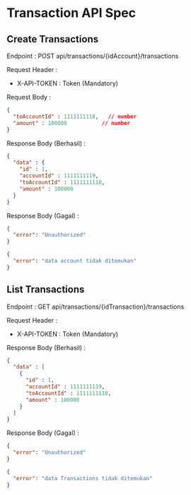 # Transaction API Spec

## Create Transactions

Endpoint : POST api/transactions/{idAccount}/transactions

Request Header :
- X-API-TOKEN : Token (Mandatory)

Request Body :
```json
{
  "toAccountId" : 1111111118,   // number
  "amount" : 100000           // number
}
```

Response Body (Berhasil) :
```json
{
  "data" : {
    "id" : 1,
    "accountId" : 1111111119,
    "toAccountId" : 1111111118,
    "amount" : 100000
  } 
}
```

Response Body (Gagal) :
```json
{
  "error": "Unauthorized"
}
```

```json
{
  "error": "data account tidak ditemukan"
}
```


## List Transactions

Endpoint : GET api/transactions/{idTransaction}/transactions

Request Header :
- X-API-TOKEN : Token (Mandatory)

Response Body (Berhasil) :
```json
{
  "data" : [
    {
      "id" : 1,
      "accountId" : 1111111119,
      "toAccountId" : 1111111118,
      "amount" : 100000
    }
  ] 
}
```

Response Body (Gagal) :
```json
{
  "error": "Unauthorized"
}
```
```json
{
  "error": "data Transactions tidak ditemukan"
}
```
